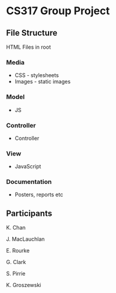 # CS317 Group Project

## File Structure

HTML Files in root

### Media

- CSS - stylesheets
- Images - static images

### Model

- JS

### Controller

- Controller

### View

- JavaScript

### Documentation

- Posters, reports etc

## Participants
K. Chan

J. MacLauchlan

E. Rourke

G. Clark

S. Pirrie

K. Groszewski
